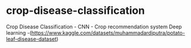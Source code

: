 # crop-disease-classification
Crop Disease Classification - CNN - Crop recommendation system Deep learning
-(https://www.kaggle.com/datasets/muhammadardiputra/potato-leaf-disease-dataset)
